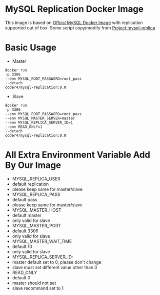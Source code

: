 # MySQL Replication Docker Image
This image is based on [Offcial MySQL Docker Image](https://hub.docker.com/_/mysql/) with replication supported out of box.
Some script copy/modify from [Project mysql-replica](https://github.com/twang2218/mysql-replica)

# Basic Usage

* Master
```shell
docker run
-p 3306
--env MYSQL_ROOT_PASSWORD=root_pass
--detach
coder4/mysql-replication:8.0
```

* Slave
```shell
docker run
-p 3306
--env MYSQL_ROOT_PASSWORD=root_pass
--env MYSQL_MASTER_SERVER=master
--env MYSQL_REPLICA_SERVER_ID=1
--env READ_ONLY=1
--detach
coder4/mysql-replication:8.0
```

# All Extra Environment Variable Add By Our Image
* MYSQL_REPLICA_USER
 * default replication
 * please keep same for master/slave
* MYSQL_REPLICA_PASS
 * default pass
 * please keep same for master/slave
* MYSQL_MASTER_HOST
 * default master
 * only valid for slave 
* MYSQL_MASTER_PORT
 * default 3306
 * only valid for slave 
* MYSQL_MASTER_WAIT_TIME
 * default 10
 * only valid for slave
* MYSQL_REPLICA_SERVER_ID: 
 * master default set to 0, please don't change
 * slave must set different value other than 0
* READ_ONLY
 * default 0
 * master should not set
 * slave recommand set to 1
